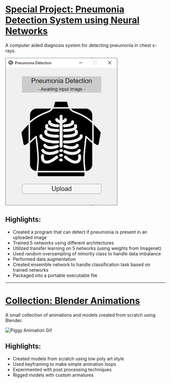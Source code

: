 # [Special Project: Pneumonia Detection System using Neural Networks](https://github.com/LeafyGlance/Pneumonia_Detection)
A computer aided diagnosis system for detecting pneumonia in chest x-rays.

![Pneumonia Detection UI Image](/images/Pneumonia_Detection_UI.png)

## Highlights: 
* Created a program that can detect if pneumonia is present in an uploaded image
* Trained 5 networks using different architectures
* Utilized transfer learning on 5 networks (using weights from Imagenet)
* Used random oversampling of minority class to handle data imbalance
* Performed data augmentation
* Created ensemble network to handle classification task based on trained networks
* Packaged into a portable executable file

---

# [Collection: Blender Animations](https://github.com/LeafyGlance/Blender_Animations)
A small collection of animations and models created from scratch using Blender.

![Piggy Animation Gif](/images/Piggy.gif)

## Highlights: 
* Created models from scratch using low poly art style
* Used keyframing to make simple animation loops
* Experimented with post processing techniques
* Rigged models with custom armatures
